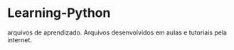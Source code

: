 # Learning-Python
arquivos de aprendizado. Arquivos desenvolvidos em aulas e tutoriais pela internet.
